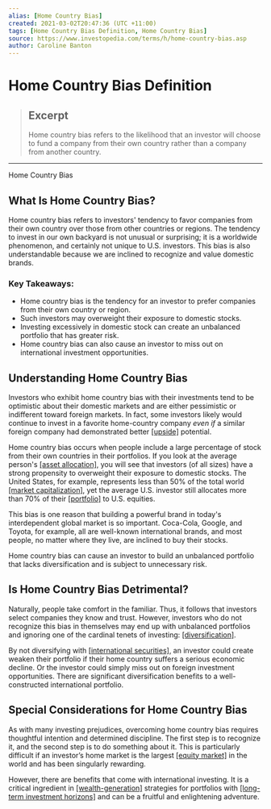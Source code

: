 ```yaml
---
alias: [Home Country Bias]
created: 2021-03-02T20:47:36 (UTC +11:00)
tags: [Home Country Bias Definition, Home Country Bias]
source: https://www.investopedia.com/terms/h/home-country-bias.asp
author: Caroline Banton
---
```


# Home Country Bias Definition

> ## Excerpt
> Home country bias refers to the likelihood that an investor will choose to fund a company from their own country rather than a company from another country.

---

Home Country Bias
## What Is Home Country Bias?

Home country bias refers to investors' tendency to favor companies from their own country over those from other countries or regions. The tendency to invest in our own backyard is not unusual or surprising; it is a worldwide phenomenon, and certainly not unique to U.S. investors. This bias is also understandable because we are inclined to recognize and value domestic brands.

### Key Takeaways:

-   Home country bias is the tendency for an investor to prefer companies from their own country or region.
-   Such investors may overweight their exposure to domestic stocks.
-   Investing excessively in domestic stock can create an unbalanced portfolio that has greater risk.
-   Home country bias can also cause an investor to miss out on international investment opportunities.

## Understanding Home Country Bias

Investors who exhibit home country bias with their investments tend to be optimistic about their domestic markets and are either pessimistic or indifferent toward foreign markets. In fact, some investors likely would continue to invest in a favorite home-country company _even if_ a similar foreign company had demonstrated better [[upside]](https://www.investopedia.com/terms/u/upside.asp) potential.

Home country bias occurs when people include a large percentage of stock from their own countries in their portfolios. If you look at the average person's [[asset allocation]](https://www.investopedia.com/terms/a/assetallocation.asp), you will see that investors (of all sizes) have a strong propensity to overweight their exposure to domestic stocks. The United States, for example, represents less than 50% of the total world [[market capitalization]](https://www.investopedia.com/terms/m/marketcapitalization.asp), yet the average U.S. investor still allocates more than 70% of their [[portfolio]](https://www.investopedia.com/terms/p/portfolio.asp) to U.S. equities.

This bias is one reason that building a powerful brand in today's interdependent global market is so important. Coca-Cola, Google, and Toyota, for example, all are well-known international brands, and most people, no matter where they live, are inclined to buy their stocks.

Home country bias can cause an investor to build an unbalanced portfolio that lacks diversification and is subject to unnecessary risk.

## Is Home Country Bias Detrimental?

Naturally, people take comfort in the familiar. Thus, it follows that investors select companies they know and trust. However, investors who do not recognize this bias in themselves may end up with unbalanced portfolios and ignoring one of the cardinal tenets of investing: [[diversification]](https://www.investopedia.com/terms/d/diversification.asp).

By not diversifying with [[international securities]](https://www.investopedia.com/terms/i/international-investing.asp), an investor could create weaken their portfolio if their home country suffers a serious economic decline. Or the investor could simply miss out on foreign investment opportunities. There are significant diversification benefits to a well-constructed international portfolio.

## Special Considerations for Home Country Bias

As with many investing prejudices, overcoming home country bias requires thoughtful intention and determined discipline. The first step is to recognize it, and the second step is to do something about it. This is particularly difficult if an investor’s home market is the largest [[equity market]](https://www.investopedia.com/terms/e/equitymarket.asp) in the world and has been singularly rewarding.

However, there are benefits that come with international investing. It is a critical ingredient in [[wealth-generation]](https://www.investopedia.com/terms/w/wealth.asp) strategies for portfolios with [[long-term investment horizons]](https://www.investopedia.com/terms/t/timehorizon.asp) and can be a fruitful and enlightening adventure.
